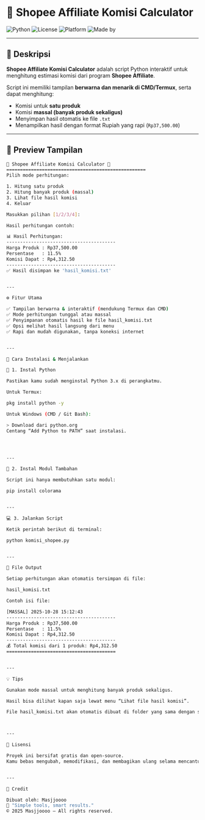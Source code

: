 # 💸 Shopee Affiliate Komisi Calculator

![Python](https://img.shields.io/badge/Python-3.x-blue?logo=python)
![License](https://img.shields.io/badge/License-Free-green)
![Platform](https://img.shields.io/badge/Platform-Termux%20|%20CMD-orange)
![Made by](https://img.shields.io/badge/Author-Masjjoooo-purple)

---

## 🎯 Deskripsi

**Shopee Affiliate Komisi Calculator** adalah script Python interaktif untuk menghitung estimasi komisi dari program **Shopee Affiliate**.

Script ini memiliki tampilan **berwarna dan menarik di CMD/Termux**, serta dapat menghitung:
- Komisi untuk **satu produk**
- Komisi **massal (banyak produk sekaligus)**
- Menyimpan hasil otomatis ke file `.txt`
- Menampilkan hasil dengan format Rupiah yang rapi (`Rp37,500.00`)

---

## 📸 Preview Tampilan

```bash
💸 Shopee Affiliate Komisi Calculator 💸
===================================================
Pilih mode perhitungan:

1. Hitung satu produk
2. Hitung banyak produk (massal)
3. Lihat file hasil komisi
4. Keluar

Masukkan pilihan [1/2/3/4]:

Hasil perhitungan contoh:

📊 Hasil Perhitungan:
----------------------------------------
Harga Produk : Rp37,500.00
Persentase   : 11.5%
Komisi Dapat : Rp4,312.50
----------------------------------------
✅ Hasil disimpan ke 'hasil_komisi.txt'


---

⚙️ Fitur Utama

✅ Tampilan berwarna & interaktif (mendukung Termux dan CMD)
✅ Mode perhitungan tunggal atau massal
✅ Penyimpanan otomatis hasil ke file hasil_komisi.txt
✅ Opsi melihat hasil langsung dari menu
✅ Rapi dan mudah digunakan, tanpa koneksi internet


---

🚀 Cara Instalasi & Menjalankan

🔧 1. Instal Python

Pastikan kamu sudah menginstal Python 3.x di perangkatmu.

Untuk Termux:

pkg install python -y

Untuk Windows (CMD / Git Bash):

> Download dari python.org
Centang “Add Python to PATH” saat instalasi.




---

🧩 2. Instal Modul Tambahan

Script ini hanya membutuhkan satu modul:

pip install colorama


---

💻 3. Jalankan Script

Ketik perintah berikut di terminal:

python komisi_shopee.py


---

📂 File Output

Setiap perhitungan akan otomatis tersimpan di file:

hasil_komisi.txt

Contoh isi file:

[MASSAL] 2025-10-28 15:12:43
----------------------------------------
Harga Produk : Rp37,500.00
Persentase   : 11.5%
Komisi Dapat : Rp4,312.50
----------------------------------------
💰 Total komisi dari 1 produk: Rp4,312.50
========================================


---

💡 Tips

Gunakan mode massal untuk menghitung banyak produk sekaligus.

Hasil bisa dilihat kapan saja lewat menu “Lihat file hasil komisi”.

File hasil_komisi.txt akan otomatis dibuat di folder yang sama dengan script.



---

📜 Lisensi

Proyek ini bersifat gratis dan open-source.
Kamu bebas mengubah, memodifikasi, dan membagikan ulang selama mencantumkan kredit kepada pembuat aslinya.


---

👑 Credit

Dibuat oleh: Masjjoooo
💬 "Simple tools, smart results."
© 2025 Masjjoooo – All rights reserved.
